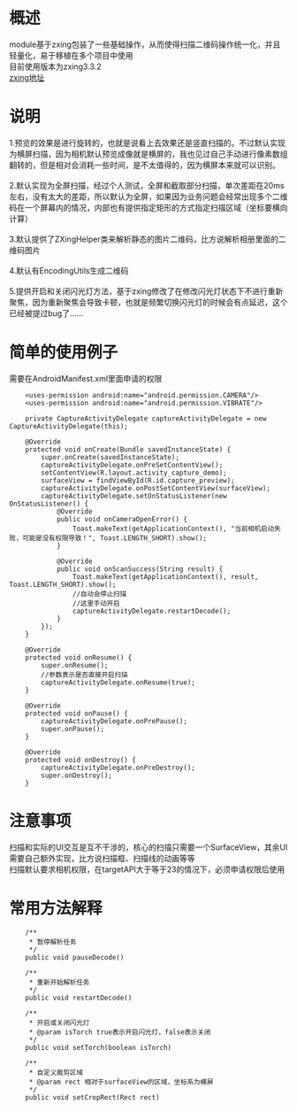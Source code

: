 # 概述
module基于zxing包装了一些基础操作，从而使得扫描二维码操作统一化，并且轻量化，易于移植在多个项目中使用<br>
目前使用版本为zxing3.3.2<br>
[zxing地址](https://github.com/zxing/zxing)

# 说明
1.预览的效果是进行旋转的，也就是说看上去效果还是竖直扫描的。不过默认实现为横屏扫描，因为相机默认预览成像就是横屏的，我也见过自己手动进行像素数组翻转的，但是相对会消耗一些时间，是不太值得的，因为横屏本来就可以识别。
<br><br>
2.默认实现为全屏扫描，经过个人测试，全屏和截取部分扫描，单次差距在20ms左右，没有太大的差距，所以默认为全屏，如果因为业务问题会经常出现多个二维码在一个屏幕内的情况，内部也有提供指定矩形的方式指定扫描区域（坐标要横向计算）
<br><br>
3.默认提供了ZXingHelper类来解析静态的图片二维码，比方说解析相册里面的二维码图片
<br><br>
4.默认有EncodingUtils生成二维码
<br><br>
5.提供开启和关闭闪光灯方法，基于zxing修改了在修改闪光灯状态下不进行重新聚焦，因为重新聚焦会导致卡顿，也就是频繁切换闪光灯的时候会有点延迟，这个已经被提过bug了......

# 简单的使用例子
需要在AndroidManifest.xml里面申请的权限
```
    <uses-permission android:name="android.permission.CAMERA"/>
    <uses-permission android:name="android.permission.VIBRATE"/>
```

```
    private CaptureActivityDelegate captureActivityDelegate = new CaptureActivityDelegate(this);

    @Override
    protected void onCreate(Bundle savedInstanceState) {
        super.onCreate(savedInstanceState);
        captureActivityDelegate.onPreSetContentView();
        setContentView(R.layout.activity_capture_demo);
        surfaceView = findViewById(R.id.capture_preview);
        captureActivityDelegate.onPostSetContentView(surfaceView);
        captureActivityDelegate.setOnStatusListener(new OnStatusListener() {
            @Override
            public void onCameraOpenError() {
                Toast.makeText(getApplicationContext(), "当前相机启动失败，可能是没有权限导致！", Toast.LENGTH_SHORT).show();
            }

            @Override
            public void onScanSuccess(String result) {
                Toast.makeText(getApplicationContext(), result, Toast.LENGTH_SHORT).show();
                //自动会停止扫描
                //这里手动开启
                captureActivityDelegate.restartDecode();
            }
        });
    }

    @Override
    protected void onResume() {
        super.onResume();
        //参数表示是否直接开启扫描
        captureActivityDelegate.onResume(true);
    }

    @Override
    protected void onPause() {
        captureActivityDelegate.onPrePause();
        super.onPause();
    }

    @Override
    protected void onDestroy() {
        captureActivityDelegate.onPreDestroy();
        super.onDestroy();
    }
```

# 注意事项
扫描和实际的UI交互是互不干涉的，核心的扫描只需要一个SurfaceView，其余UI需要自己额外实现，比方说扫描框、扫描线的动画等等
<br>
扫描默认要求相机权限，在targetAPI大于等于23的情况下，必须申请权限后使用
<br>

# 常用方法解释
```
    /**
     * 暂停解析任务
     */
    public void pauseDecode()

    /**
     * 重新开始解析任务
     */
    public void restartDecode()
    
    /**
     * 开启或关闭闪光灯
     * @param isTorch true表示开启闪光灯，false表示关闭
     */
    public void setTorch(boolean isTorch)
    
    /**
     * 自定义裁剪区域
     * @param rect 相对于surfaceView的区域，坐标系为横屏
     */
    public void setCropRect(Rect rect)
```


